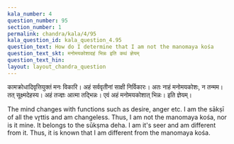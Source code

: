 ```yaml
---
kala_number: 4
question_number: 95
section_number: 1
permalink: chandra/kala/4/95
kala_question_id: kala_question_4.95
question_text: How do I determine that I am not the manomaya kośa
question_text_skt: मनोमयकोशादहं भिन्नः इति कथं ज्ञेयम्
question_text_hin: 
layout: layout_chandra_question
---
```


<!-- skt-start -->
कामक्रोधादिवृत्तियुक्तं मनः विकारि। अहं सर्ववृतीनां साक्षी निर्विकारः। अतः नाहं मनोमयकोशः, न तन्मम। तत् सूक्ष्मदेहस्य। अहं तज्ज्ञः आत्मा तद्भिन्नः। एवं अहं मनोमयकोशात् भिन्नः। इति ज्ञेयम्।
<!-- skt-end -->

<!-- eng-start -->
The mind changes with functions such as desire, anger etc. I am the sākṣī of all the vr̥ttis and am changeless. Thus, I am not the manomaya kośa, 
nor is it mine. It belongs to the sūkṣma deha.
I am it's seer and am different from it. 
Thus, it is known that I am different from the
manomaya kośa. 
<!-- eng-end -->
